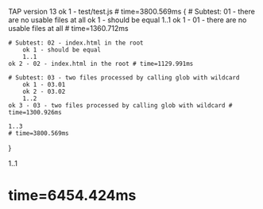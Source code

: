 TAP version 13
ok 1 - test/test.js # time=3800.569ms {
    # Subtest: 01 - there are no usable files at all
        ok 1 - should be equal
        1..1
    ok 1 - 01 - there are no usable files at all # time=1360.712ms
    
    # Subtest: 02 - index.html in the root
        ok 1 - should be equal
        1..1
    ok 2 - 02 - index.html in the root # time=1129.991ms
    
    # Subtest: 03 - two files processed by calling glob with wildcard
        ok 1 - 03.01
        ok 2 - 03.02
        1..2
    ok 3 - 03 - two files processed by calling glob with wildcard # time=1300.926ms
    
    1..3
    # time=3800.569ms
}

1..1
# time=6454.424ms
